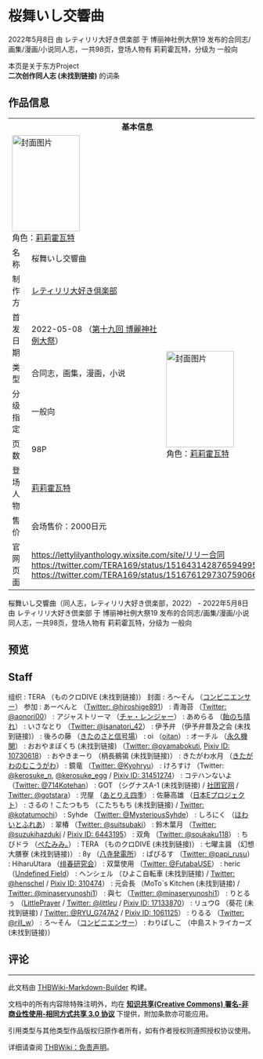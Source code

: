 # 桜舞いし交響曲

<!-- source html: G:\repos\THBWiki-Markdown-Builder\THBWikiMarkdown\Temp\main\d\db\ns0%3A%E6%A1%9C%E8%88%9E%E3%81%84%E3%81%97%E4%BA%A4%E9%9F%BF%E6%9B%B2.html -->

2022年5月8日 由 レティリリ大好き倶楽部 于 博丽神社例大祭19 发布的合同志/画集/漫画/小说同人志，一共98页，登场人物有 莉莉霍瓦特，分级为 一般向

本页是关于东方Project  
 **二次创作同人志 (未找到链接)** 的词条
## 作品信息

<table><tbody><tr><th colspan="3">基本信息</th></tr><tr><td class="cover-artwork-mobile" colspan="2"><a href="./文件-桜舞いし交響曲封面.jpg.md" class="image" title="封面图片"><img alt="封面图片" src="https://upload.thwiki.cc/thumb/c/c6/%E6%A1%9C%E8%88%9E%E3%81%84%E3%81%97%E4%BA%A4%E9%9F%BF%E6%9B%B2%E5%B0%81%E9%9D%A2.jpg/138px-%E6%A1%9C%E8%88%9E%E3%81%84%E3%81%97%E4%BA%A4%E9%9F%BF%E6%9B%B2%E5%B0%81%E9%9D%A2.jpg" decoding="async" loading="lazy" width="138" height="196" srcset="https://upload.thwiki.cc/thumb/c/c6/%E6%A1%9C%E8%88%9E%E3%81%84%E3%81%97%E4%BA%A4%E9%9F%BF%E6%9B%B2%E5%B0%81%E9%9D%A2.jpg/207px-%E6%A1%9C%E8%88%9E%E3%81%84%E3%81%97%E4%BA%A4%E9%9F%BF%E6%9B%B2%E5%B0%81%E9%9D%A2.jpg 1.5x, https://upload.thwiki.cc/thumb/c/c6/%E6%A1%9C%E8%88%9E%E3%81%84%E3%81%97%E4%BA%A4%E9%9F%BF%E6%9B%B2%E5%B0%81%E9%9D%A2.jpg/276px-%E6%A1%9C%E8%88%9E%E3%81%84%E3%81%97%E4%BA%A4%E9%9F%BF%E6%9B%B2%E5%B0%81%E9%9D%A2.jpg 2x" data-file-width="2549" data-file-height="3624"></a><div class="cover-char">角色：<a href="./莉莉霍瓦特.md" title="莉莉霍瓦特">莉莉霍瓦特</a></div></td>
</tr><tr><td class="label">名称</td><td colspan="2"> 桜舞いし交響曲 </td></tr><tr><td class="label">制作方</td><td><a href="./レティリリ大好き倶楽部.md" title="レティリリ大好き倶楽部">レティリリ大好き倶楽部</a></td><td class="cover-artwork" rowspan="7" style="min-width:196px;"><a href="./文件-桜舞いし交響曲封面.jpg.md" class="image" title="封面图片"><img alt="封面图片" src="https://upload.thwiki.cc/thumb/c/c6/%E6%A1%9C%E8%88%9E%E3%81%84%E3%81%97%E4%BA%A4%E9%9F%BF%E6%9B%B2%E5%B0%81%E9%9D%A2.jpg/138px-%E6%A1%9C%E8%88%9E%E3%81%84%E3%81%97%E4%BA%A4%E9%9F%BF%E6%9B%B2%E5%B0%81%E9%9D%A2.jpg" decoding="async" loading="lazy" width="138" height="196" srcset="https://upload.thwiki.cc/thumb/c/c6/%E6%A1%9C%E8%88%9E%E3%81%84%E3%81%97%E4%BA%A4%E9%9F%BF%E6%9B%B2%E5%B0%81%E9%9D%A2.jpg/207px-%E6%A1%9C%E8%88%9E%E3%81%84%E3%81%97%E4%BA%A4%E9%9F%BF%E6%9B%B2%E5%B0%81%E9%9D%A2.jpg 1.5x, https://upload.thwiki.cc/thumb/c/c6/%E6%A1%9C%E8%88%9E%E3%81%84%E3%81%97%E4%BA%A4%E9%9F%BF%E6%9B%B2%E5%B0%81%E9%9D%A2.jpg/276px-%E6%A1%9C%E8%88%9E%E3%81%84%E3%81%97%E4%BA%A4%E9%9F%BF%E6%9B%B2%E5%B0%81%E9%9D%A2.jpg 2x" data-file-width="2549" data-file-height="3624"></a><div class="cover-char">角色：<a href="./莉莉霍瓦特.md" title="莉莉霍瓦特">莉莉霍瓦特</a></div></td>
</tr><tr><td class="label">首发日期</td><td>2022-05-08&#160;（<a href="/展会作品列表?e=%E5%8D%9A%E4%B8%BD%E7%A5%9E%E7%A4%BE%E4%BE%8B%E5%A4%A7%E7%A5%AD%2319">第十九回 博麗神社例大祭</a>）</td></tr><tr><td class="label">类型</td><td>合同志，画集，漫画，小说</td></tr><tr><td class="label">分级指定</td><td>一般向</td></tr><tr><td class="label">页数</td><td>98P</td></tr><tr><td class="label">登场人物</td><td><a href="./莉莉霍瓦特.md" title="莉莉霍瓦特">莉莉霍瓦特</a></td></tr><tr><td class="label">售价</td><td>会场售价：2000日元</td></tr>
<tr><td class="label">官网页面</td><td colspan="2"><a rel="nofollow" class="external free" href="https://lettylilyanthology.wixsite.com/site/リリー合同">https://lettylilyanthology.wixsite.com/site/リリー合同</a><br><a rel="nofollow" class="external free" href="https://twitter.com/TERA169/status/1516431428765949952">https://twitter.com/TERA169/status/1516431428765949952</a><br><a rel="nofollow" class="external free" href="https://twitter.com/TERA169/status/1516761297307590662">https://twitter.com/TERA169/status/1516761297307590662</a></td></tr></tbody></table>

桜舞いし交響曲（同人志，レティリリ大好き倶楽部，2022） - 2022年5月8日 由 レティリリ大好き倶楽部 于 博丽神社例大祭19 发布的合同志/画集/漫画/小说同人志，一共98页，登场人物有 莉莉霍瓦特，分级为 一般向
## 预览
## Staff
组织
: TERA （ものクロDIVE (未找到链接)）
封面
: ろ～そん （[コンビニエンサー](./コンビニエンサー.md)）
参加
: あーべんと （[Twitter: @hiroshige891](https://twitter.com/hiroshige891)）
: 青海苔 （[Twitter: @aonori00](https://twitter.com/aonori00)）
: アジャストリーマ （[チャ・レンジャー](./チャ・レンジャー.md)）
: あめらる （[飴のち晴れ](./飴のち晴れ.md)）
: いさなとり （[Twitter: @isanatori_42](https://twitter.com/isanatori_42)）
: 伊予弁 （伊予弁普及之会 (未找到链接)）
: 後ろの藤 （[きたのさと信号場](./きたのさと信号場.md)）
: oi （[oitan](./oitan.md)）
: オーチル （[永久機関](./永久機関.md)）
: おおやまぼくち (未找到链接) （[Twitter: @oyamabokuti](https://twitter.com/oyamabokuti), [Pixiv ID: 10730618](https://www.pixiv.net/users/10730618)）
: おやきまーり （柄長鶺鴒 (未找到链接)）
: きたがわ水月 （[きたがわのむこうがわ](./きたがわのむこうがわ.md)）
: 鏡竜 （[Twitter: @Kyohryu](https://twitter.com/Kyohryu)）
: けろすけ （Twitter: [@kerosuke_n](https://twitter.com/kerosuke_n), [@kerosuke_egg](https://twitter.com/kerosuke_egg) / [Pixiv ID: 31451274](https://www.pixiv.net/users/31451274)）
: コテハンないよ （[Twitter: @714Kotehan](https://twitter.com/714Kotehan)）
: GOT （シグナスA-1 (未找到链接) / [社团官网](http://cygnusa-1.com/) / [Twitter: @gotstara](https://twitter.com/gotstara)）
: 児屋 （[あとりえ四季](./あとりえ四季.md)）
: 佐藤高雄 （[日本Eプロジェクト](./日本Eプロジェクト.md)）
: さるの！こたつもち （こたちもち (未找到链接) / [Twitter: @kotatumochi](https://twitter.com/kotatumochi)）
: Syhde （[Twitter: @MysteriousSyhde](https://twitter.com/MysteriousSyhde)）
: しろにく （[ほわいとふれあ](./ほわいとふれあ.md)）
: 翠椿 （[Twitter: @suitsubaki](https://twitter.com/suitsubaki)）
: 鈴木葉月 （[Twitter: @suzukihazduki](https://twitter.com/suzukihazduki) / [Pixiv ID: 6443195](https://www.pixiv.net/users/6443195)）
: 双角 （[Twitter: @soukaku118](https://twitter.com/soukaku118)）
: ちびドラ （[ぺたみみ。](./ぺたみみ。.md)）
: TERA （ものクロDIVE (未找到链接)）
: 七曜主醤 （幻想大膳寮 (未找到链接)）
: 8y （[八寺発電所](./八寺発電所.md)）
: ぱぴるす （[Twitter: @papi_rusu](https://twitter.com/papi_rusu)）
: HiharuUtara （[绯春研究会](./绯春研究会.md)）
: 双葉使用 （[Twitter: @FutabaUSE](https://twitter.com/FutabaUSE)）
: heric （[Undefined Field](./Undefined_Field.md)）
: ヘンシェル （ひよこ自転車 (未找到链接) / [Twitter: @henschel](https://twitter.com/henschel) / [Pixiv ID: 310474](https://www.pixiv.net/users/310474)）
: 元会長 （MoTo`s Kitchen (未找到链接) / [Twitter: @minaseryunoshi1](https://twitter.com/minaseryunoshi1)）
: 與七 （[Twitter: @minaseryunoshi1](https://twitter.com/minaseryunoshi1)）
: りとるぅ （[LittlePrayer](./Little_Prayer.md) / [Twitter: @_littleu_](https://twitter.com/_littleu_) / [Pixiv ID: 17133870](https://www.pixiv.net/users/17133870)）
: リュウG （葵花 (未找到链接) / [Twitter: @RYU_G747A2](https://twitter.com/RYU_G747A2) / [Pixiv ID: 1061125](https://www.pixiv.net/users/1061125)）
: りるる （[Twitter: @rill_w](https://twitter.com/rill_w)）
: ろ〜そん （[コンビニエンサー](./コンビニエンサー.md)）
: わりばしこ （中島ストライカーズ (未找到链接)）

## 评论




---

此文档由 [THBWiki-Markdown-Builder](https://github.com/Delsin-Yu/THBWiki-Markdown-Builder) 构建。

文档中的所有内容除特殊注明外，均在 [**知识共享(Creative Commons) 署名-非商业性使用-相同方式共享 3.0 协议**](https://creativecommons.org/licenses/by-sa/3.0/deed.zh-hans) 下提供，附加条款亦可能应用。

引用类型与其他类型作品版权归原作者所有，如有作者授权则遵照授权协议使用。

详细请查阅 [THBWiki：免责声明](https://thbwiki.cc/THBWiki:%E5%85%8D%E8%B4%A3%E5%A3%B0%E6%98%8E)。

